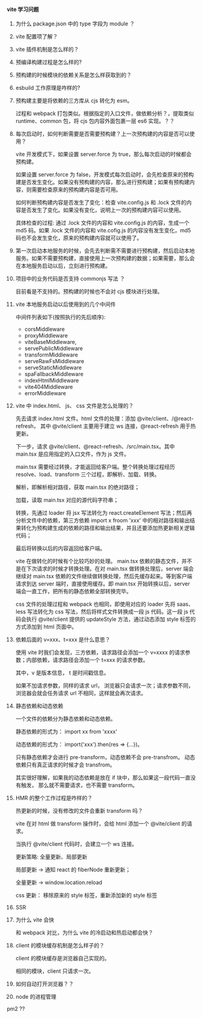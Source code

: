 #### vite 学习问题

1. 为什么 package.json 中的 type 字段为 module ？

2. vite 配置项了解？ 

3. vite 插件机制是怎么样的？

4. 预编译构建过程是怎么样的?

5. 预构建的时候模块的依赖关系是怎么样获取到的？ 

6. esbuild 工作原理是咋样的? 

7. 预构建主要是将依赖的三方库从 cjs 转化为 esm。 

    过程和 webpack 打包类似。根据指定的入口文件，做依赖分析？，提取类似 runtime、common 包，将 cjs 包内容外面包裹一层 es6 实现。？？

8. 每次启动时，如何判断需要是否需要预构建？上一次预构建的内容是否可以使用？

    vite 开发模式下，如果设置 server.force 为 true，那么每次启动的时候都会预构建。

    如果设置 server.force 为 false，开发模式每次启动时，会先检查原来的预构建是否发生变化。如果没有预构建的内容，那么进行预构建；如果有预构建内容，则需要检查原来的预构建内容是否可用。

    如何判断预构建内容是否发生了变化：检查 vite.config.js 和 .lock 文件的内容是否发生了变化。如果没有变化，说明上一次的预构建内容可以使用。

    具体检查的过程: 通过 .lock 文件的内容和 vite.config.js 的内容，生成一个 md5 码。如果 .lock 文件的内容和 vite.cofig.js 的内容没有发生变化，md5 码也不会发生变化，原来的预构建内容就可以使用了。

9. 第一次启动本地服务的时候，会先去判断需不需要进行预构建，然后启动本地服务。如果不需要预构建，直接使用上一次预构建的数据；如果需要，那么会在本地服务启动以后，立刻进行预构建。

10. 项目中的业务代码是否支持 commonjs 写法 ？

    目前看是不支持的。预构建的时候也不会对 cjs 模块进行处理。

11. vite 本地服务启动以后使用到的几个中间件

    中间件列表如下(按照执行的先后顺序):
    - corsMiddleware
    - proxyMiddleware
    - viteBaseMiddleware,
    - servePublicMiddleware
    - transformMiddleware
    - serveRawFsMiddleware
    - serveStaticMiddleware
    - spaFallbackMiddleware
    - indexHtmlMiddleware
    - vite404Middleware
    - errorMiddleware

12. vite 中 index.html、 js、 css 文件是怎么处理的？

    先去请求 index.html 文件。html 文件的处理：添加 @vite/client、/@react-refresh， 其中 @vite/client 主要用于建立 ws 连接，@react-refresh 用于热更新。

    下一步，请求 @vite/client、@react-refresh、/src/main.tsx。其中 main.tsx 是应用指定的入口文件，作为 js 文件。

    main.tsx 需要经过转换，才能返回给客户端。整个转换处理过程经历 resolve、load、transform 三个过程，即解析、加载、转换。

    解析，即解析相对路径，获取 main.tsx 的绝对路径；

    加载，读取 main.tsx 对应的源代码字符串；

    转换，先通过 loader 将 jsx 写法转化为 react.createElement 写法；然后再分析文件中的依赖，第三方依赖 import x froom 'xxx' 中的相对路径和输出结果转化为预构建生成的依赖的路径和输出结果，并且还要添加热更新相关逻辑代码；

    最后将转换以后的内容返回给客户端。

    vite 在做转化的时候有个比较巧妙的处理。 main.tsx 依赖的静态文件，并不是在下次请求的时候才转换处理。在对 main.tsx 做转换处理后，server 端会继续对 main.tsx 依赖的文件继续做转换处理，然后先缓存起来。等到客户端请求到达 server 端时，直接使用缓存。即 main.tsx 开始转换以后，server 端会一直工作，把所有的静态依赖全部转换完毕。

    css 文件的处理过程和 webpack 也相同，即使用对应的 loader 先将 saas、less 写法转化为 css 写法，然后将样式文件转换成一段 js 代码。这一段 js 代码会执行 @vite/client 提供的 updateStyle 方法，通过动态添加 style 标签的方式添加到 html 页面中。


13. 依赖后面的 v=xxx、t=xxx 是什么意思？

    使用 vite 时我们会发现，三方依赖，请求路径会添加一个 v=xxxx 的请求参数；内部依赖，请求路径会添加一个 t=xxx 的请求参数。

    其中，v 是版本信息， t 是时间戳信息。

    如果不加请求参数，同样的请求 url， 浏览器只会请求一次；请求参数不同，浏览器会就会任务请求 url 不相同，这样就会再次请求。

14. 静态依赖和动态依赖

    一个文件的依赖分为静态依赖和动态依赖。

    静态依赖的形式为： import xx from 'xxxx'

    动态依赖的形式为： import('xxx').then(res => {...})。

    只有静态依赖才会进行 pre-transform，动态依赖不会 pre-transfrom。 动态依赖只有真正请求的时候才会 transfrom。

    其实很好理解，如果我的动态依赖是放在 if 块中，那么如果这一段代码一直没有触发， 那么就不需要请求，也不需要 transform。

15. HMR 的整个工作过程是咋样的？

    热更新的时候，没有修改的文件会重新 transform 吗？

    vite 在对 html 做 transform 操作时，会给 html 添加一个 @vite/client 的请求。
    
    当执行 @vite/client 代码时，会建立一个 ws 连接。

    更新策略: 全量更新、局部更新

    局部更新 -> 通知 react 的 fiberNode 重新更新；

    全量更新 -> window.location.reload

    css 更新： 移除原来的 style 标签，重新添加新的 style 标签

16. SSR  

17. 为什么 vite 会快

    和 webpack 对比，为什么 vite 的冷启动和热启动都会快？

18. client 的模块缓存机制是怎么样子的？ 
    
    client 的模块缓存是浏览器自己实现的。

    相同的模块，client 只请求一次。









19. 如何自动打开浏览器？？


20. node 的进程管理

pm2 ??

